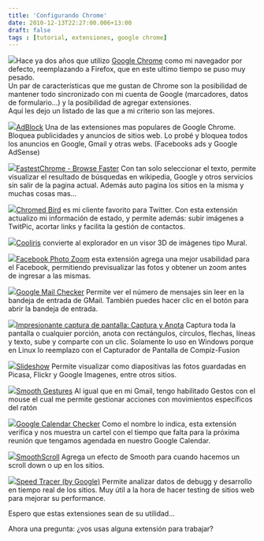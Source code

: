 ```yaml
---
title: 'Configurando Chrome'
date: 2010-12-13T22:27:00.006+13:00
draft: false
tags : [tutorial, extensiones, google chrome]
---
```


[![](http://3.bp.blogspot.com/_YgRWyZGNN_Y/TQXdHiJPS9I/AAAAAAAAJXU/YsPdNKyzXyM/s1600/screenshot32.png)](http://3.bp.blogspot.com/_YgRWyZGNN_Y/TQXdHiJPS9I/AAAAAAAAJXU/YsPdNKyzXyM/s1600/screenshot32.png)Hace ya dos años que utilizo [Google Chrome](http://www.google.com/chrome?hl=es) como mi navegador por defecto, reemplazando a Firefox, que en este ultimo tiempo se puso muy pesado.  
Un par de características que me gustan de Chrome son la posibilidad de mantener todo sincronizado con mi cuenta de Google (marcadores, datos de formulario...) y la posibilidad de agregar extensiones.  
Aquí les dejo un listado de las que a mi criterio son las mejores.  
  
  

[![](http://1.bp.blogspot.com/_YgRWyZGNN_Y/TQXZDcvEJRI/AAAAAAAAJWM/7RvYeQFWZHE/s1600/screenshot14.png)](http://1.bp.blogspot.com/_YgRWyZGNN_Y/TQXZDcvEJRI/AAAAAAAAJWM/7RvYeQFWZHE/s1600/screenshot14.png)[AdBlock](https://chrome.google.com/extensions/detail/gighmmpiobklfepjocnamgkkbiglidom) Una de las extensiones mas populares de Google Chrome. Bloquea publicidades y anuncios de sitios web. Lo probé y bloquea todos los anuncios en Google, Gmail y otras webs. (Facebooks ads y Google AdSense)

  

[![](http://2.bp.blogspot.com/_YgRWyZGNN_Y/TQXZFeG8ruI/AAAAAAAAJWk/qNt4vKBSBwQ/s1600/screenshot20.png)](http://2.bp.blogspot.com/_YgRWyZGNN_Y/TQXZFeG8ruI/AAAAAAAAJWk/qNt4vKBSBwQ/s1600/screenshot20.png)[FastestChrome - Browse Faster](https://chrome.google.com/extensions/detail/mmffncokckfccddfenhkhnllmlobdahm) Con tan solo seleccionar el texto, permite visualizar el resultado de búsquedas en wikipedia, Google y otros servicios sin salir de la pagina actual. Además auto pagina los sitios en la misma y muchas cosas mas...

  

[![](http://1.bp.blogspot.com/_YgRWyZGNN_Y/TQXZECK07sI/AAAAAAAAJWU/7OeHm01jp2c/s1600/screenshot16.png)](http://1.bp.blogspot.com/_YgRWyZGNN_Y/TQXZECK07sI/AAAAAAAAJWU/7OeHm01jp2c/s1600/screenshot16.png)[Chromed Bird](https://chrome.google.com/extensions/detail/encaiiljifbdbjlphpgpiimidegddhic) es mi cliente favorito para Twitter. Con esta extensión actualizo mi información de estado, y permite además: subir imágenes a TwitPic, acortar links y facilita la gestión de contactos.

  
  

![](http://3.bp.blogspot.com/_YgRWyZGNN_Y/TQXZEYwMeMI/AAAAAAAAJWY/EKwl7wNaxy8/s1600/screenshot17.png)[Cooliris](https://chrome.google.com/extensions/detail/noocneohefmdhonidldnlhaainpiomkp) convierte al explorador en un visor 3D de imágenes tipo Mural.

  

[![](http://3.bp.blogspot.com/_YgRWyZGNN_Y/TQXZFOy26hI/AAAAAAAAJWg/k_u26Ta3UOs/s1600/screenshot19.png)](http://3.bp.blogspot.com/_YgRWyZGNN_Y/TQXZFOy26hI/AAAAAAAAJWg/k_u26Ta3UOs/s1600/screenshot19.png)[Facebook Photo Zoom](https://chrome.google.com/extensions/detail/elioihkkcdgakfbahdoddophfngopipi) esta extensión agrega una mejor usabilidad para el Facebook, permitiendo previsualizar las fotos y obtener un zoom antes de ingresar a las mismas.

  

[![](http://4.bp.blogspot.com/_YgRWyZGNN_Y/TQXZGNZ7WaI/AAAAAAAAJWs/IDhjiCcouqE/s1600/screenshot22.png)](http://4.bp.blogspot.com/_YgRWyZGNN_Y/TQXZGNZ7WaI/AAAAAAAAJWs/IDhjiCcouqE/s1600/screenshot22.png)[Google Mail Checker](https://chrome.google.com/extensions/detail/mihcahmgecmbnbcchbopgniflfhgnkff) Permite ver el número de mensajes sin leer en la bandeja de entrada de GMail. También puedes hacer clic en el botón para abrir la bandeja de entrada.

  

[![](http://4.bp.blogspot.com/_YgRWyZGNN_Y/TQXZHaRo4NI/AAAAAAAAJWw/aK2dm8Nub2Y/s1600/screenshot23.png)](http://4.bp.blogspot.com/_YgRWyZGNN_Y/TQXZHaRo4NI/AAAAAAAAJWw/aK2dm8Nub2Y/s1600/screenshot23.png)[Impresionante captura de pantalla: Captura y Anota](https://chrome.google.com/extensions/detail/alelhddbbhepgpmgidjdcjakblofbmce) Captura toda la pantalla o cualquier porción, anota con rectángulos, círculos, flechas, líneas y texto, sube y comparte con un clic. Solamente lo uso en Windows porque en Linux lo reemplazo con el Capturador de Pantalla de Compiz-Fusion

  

[![](http://3.bp.blogspot.com/_YgRWyZGNN_Y/TQXZH9KINFI/AAAAAAAAJW0/kdH2Q_tqWAQ/s1600/screenshot24.png)](http://3.bp.blogspot.com/_YgRWyZGNN_Y/TQXZH9KINFI/AAAAAAAAJW0/kdH2Q_tqWAQ/s1600/screenshot24.png)[Slideshow](https://chrome.google.com/extensions/detail/hijbjhjjipenfibfbleadidijdimlpmk) Permite visualizar como diapositivas las fotos guardadas en Picasa, Flickr y Google Imagenes, entre otros sitios.

  

[![](http://4.bp.blogspot.com/_YgRWyZGNN_Y/TQXZIPHdIDI/AAAAAAAAJW4/vKG_xbkmKYA/s1600/screenshot25.png)](http://4.bp.blogspot.com/_YgRWyZGNN_Y/TQXZIPHdIDI/AAAAAAAAJW4/vKG_xbkmKYA/s1600/screenshot25.png)[Smooth Gestures](https://chrome.google.com/extensions/detail/lfkgmnnajiljnolcgolmmgnecgldgeld) Al igual que en mi Gmail, tengo habilitado Gestos con el mouse el cual me permite gestionar acciones con movimientos específicos del ratón

  

[![](http://4.bp.blogspot.com/_YgRWyZGNN_Y/TQXZkgJqDoI/AAAAAAAAJXM/OdVNCTgYboM/s1600/screenshot31.png)](http://4.bp.blogspot.com/_YgRWyZGNN_Y/TQXZkgJqDoI/AAAAAAAAJXM/OdVNCTgYboM/s1600/screenshot31.png)[Google Calendar Checker](https://chrome.google.com/extensions/detail/ookhcbgokankfmjafalglpofmolfopek) Como el nombre lo indica, esta extensión verifica y nos muestra un cartel con el tiempo que falta para la próxima reunión que tengamos agendada en nuestro Google Calendar.

  

[![](http://3.bp.blogspot.com/_YgRWyZGNN_Y/TQXZIvhLqAI/AAAAAAAAJW8/aaZ_WjguNBE/s1600/screenshot26.png)](http://3.bp.blogspot.com/_YgRWyZGNN_Y/TQXZIvhLqAI/AAAAAAAAJW8/aaZ_WjguNBE/s1600/screenshot26.png)[SmoothScroll](https://chrome.google.com/extensions/detail/cccpiddacjljmfbbgeimpelpndgpoknn) Agrega un efecto de Smooth para cuando hacemos un scroll down o up en los sitios.

  

[![](http://1.bp.blogspot.com/_YgRWyZGNN_Y/TQXZJEi_EiI/AAAAAAAAJXA/HnBYf3htxQs/s1600/screenshot27.png)](http://1.bp.blogspot.com/_YgRWyZGNN_Y/TQXZJEi_EiI/AAAAAAAAJXA/HnBYf3htxQs/s1600/screenshot27.png)[Speed Tracer (by Google)](https://chrome.google.com/extensions/detail/ognampngfcbddbfemdapefohjiobgbdl) Permite analizar datos de debugg y desarrollo en tiempo real de los sitios. Muy útil a la hora de hacer testing de sitios web para mejorar su performance.

  

  

Espero que estas extensiones sean de su utilidad...

Ahora una pregunta: ¿vos usas alguna extensión para trabajar?